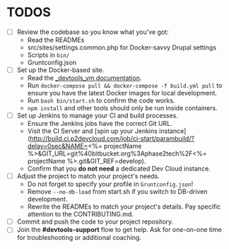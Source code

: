 # TODOS

* [ ] Review the codebase so you know what you've got:
  * Read the READMEs
  * src/sites/settings.common.php for Docker-savvy Drupal settings
  * Scripts in `bin/`
  * Gruntconfig.json
* [ ] Set up the Docker-based site.
  * Read the [_devtools_vm documentation](https://bitbucket.org/phase2tech/_devtools_vm/src/master/docs/).
  * Run  `docker-compose pull && docker-compose -f build.yml pull` to ensure you have the latest Docker images for local development.
  * Run `bash bin/start.sh` to confirm the code works.
  * `npm install` and other tools should only be run inside containers.
* [ ] Set up Jenkins to manage your CI and build processes.
  * Ensure the Jenkins jobs have the correct Git URL.
  * Visit the CI Server and [spin up your Jenkins instance](http://build.ci.p2devcloud.com/job/ci-start/parambuild/?delay=0sec&NAME=<%= projectName
%>&GIT_URL=git%40bitbucket.org%3Aphase2tech%2F<%= projectName %>.git&GIT_REF=develop).
  * Confirm that you **do not need** a dedicated Dev Cloud instance.
* [ ] Adjust the project to match your project's needs.
  * Do not forget to specify your profile in `Gruntconfig.json`!
  * Remove `--no-db-load` from start.sh if you switch to DB-driven development.
  * Rewrite the READMEs to match your project's details. Pay specific attention to the CONTRIBUTING.md.
* [ ] Commit and push the code to your project repository.
* [ ] Join the **#devtools-support** flow to get help. Ask for one-on-one time for troubleshooting or additional coaching.
